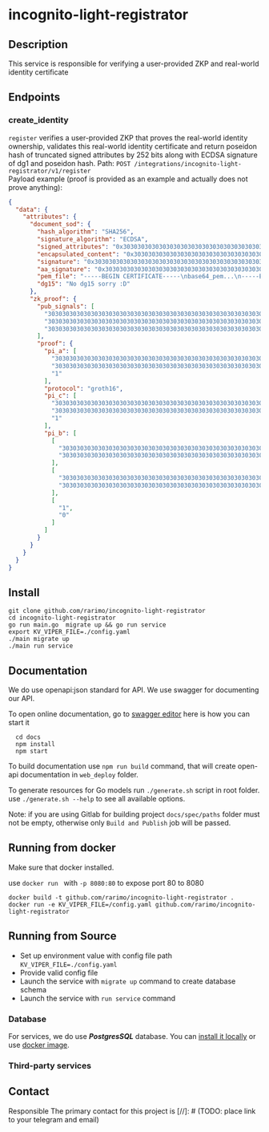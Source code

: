 # incognito-light-registrator

## Description

This service is responsible for verifying a user-provided ZKP and real-world identity certificate

## Endpoints

### create_identity

`register` verifies a user-provided ZKP that proves the real-world identity ownership, validates this real-world 
identity certificate and return poseidon hash of truncated signed attributes by 252 bits along with ECDSA signature of
dg1 and poseidon hash.
Path: `POST /integrations/incognito-light-registrator/v1/register`<br>
Payload example (proof is provided as an example and actually does not prove anything):
```json
{
  "data": {
    "attributes": {
      "document_sod": {
        "hash_algorithm": "SHA256",
        "signature_algorithm": "ECDSA",
        "signed_attributes": "0x303030303030303030303030303030303030303030303030303030303030",
        "encapsulated_content": "0x303030303030303030303030303030303030303030303030303030303030",
        "signature": "0x303030303030303030303030303030303030303030303030303030303030",
        "aa_signature": "0x303030303030303030303030303030303030303030303030303030303030",
        "pem_file": "-----BEGIN CERTIFICATE-----\nbase64_pem...\n-----END CERTIFICATE-----",
        "dg15": "No dg15 sorry :D"
      },
      "zk_proof": {
        "pub_signals": [
          "303030303030303030303030303030303030303030303030303030303030",
          "303030303030303030303030303030303030303030303030303030303030",
          "303030303030303030303030303030303030303030303030303030303030"
        ],
        "proof": {
          "pi_a": [
            "303030303030303030303030303030303030303030303030303030303030",
            "303030303030303030303030303030303030303030303030303030303030",
            "1"
          ],
          "protocol": "groth16",
          "pi_c": [
            "303030303030303030303030303030303030303030303030303030303030",
            "303030303030303030303030303030303030303030303030303030303030",
            "1"
          ],
          "pi_b": [
            [
              "303030303030303030303030303030303030303030303030303030303030",
              "303030303030303030303030303030303030303030303030303030303030"
            ],
            [
              "303030303030303030303030303030303030303030303030303030303030",
              "303030303030303030303030303030303030303030303030303030303030"
            ],
            [
              "1",
              "0"
            ]
          ]
        }
      }
    }
  }
}
```

## Install

  ```
  git clone github.com/rarimo/incognito-light-registrator
  cd incognito-light-registrator
  go run main.go  migrate up && go run service
  export KV_VIPER_FILE=./config.yaml
  ./main migrate up
  ./main run service
  ```

## Documentation

We do use openapi:json standard for API. We use swagger for documenting our API.

To open online documentation, go to [swagger editor](http://localhost:8080/swagger-editor/) here is how you can start it
```
  cd docs
  npm install
  npm start
```
To build documentation use `npm run build` command,
that will create open-api documentation in `web_deploy` folder.

To generate resources for Go models run `./generate.sh` script in root folder.
use `./generate.sh --help` to see all available options.

Note: if you are using Gitlab for building project `docs/spec/paths` folder must not be
empty, otherwise only `Build and Publish` job will be passed.  

## Running from docker 
  
Make sure that docker installed.

use `docker run ` with `-p 8080:80` to expose port 80 to 8080

  ```
  docker build -t github.com/rarimo/incognito-light-registrator .
  docker run -e KV_VIPER_FILE=/config.yaml github.com/rarimo/incognito-light-registrator
  ```

## Running from Source

* Set up environment value with config file path `KV_VIPER_FILE=./config.yaml`
* Provide valid config file
* Launch the service with `migrate up` command to create database schema
* Launch the service with `run service` command


### Database
For services, we do use ***PostgresSQL*** database. 
You can [install it locally](https://www.postgresql.org/download/) or use [docker image](https://hub.docker.com/_/postgres/).


### Third-party services


## Contact

Responsible
The primary contact for this project is  [//]: # (TODO: place link to your telegram and email)
